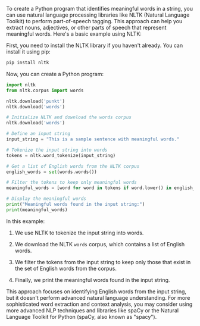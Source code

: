 To create a Python program that identifies meaningful words in a string, you can use natural language processing libraries like NLTK (Natural Language Toolkit) to perform part-of-speech tagging. This approach can help you extract nouns, adjectives, or other parts of speech that represent meaningful words. Here's a basic example using NLTK:

First, you need to install the NLTK library if you haven't already. You can install it using pip:

```bash
pip install nltk
```

Now, you can create a Python program:

```python
import nltk
from nltk.corpus import words

nltk.download('punkt')
nltk.download('words')

# Initialize NLTK and download the words corpus
nltk.download('words')

# Define an input string
input_string = "This is a sample sentence with meaningful words."

# Tokenize the input string into words
tokens = nltk.word_tokenize(input_string)

# Get a list of English words from the NLTK corpus
english_words = set(words.words())

# Filter the tokens to keep only meaningful words
meaningful_words = [word for word in tokens if word.lower() in english_words]

# Display the meaningful words
print("Meaningful words found in the input string:")
print(meaningful_words)
```

In this example:

1. We use NLTK to tokenize the input string into words.

2. We download the NLTK `words` corpus, which contains a list of English words.

3. We filter the tokens from the input string to keep only those that exist in the set of English words from the corpus.

4. Finally, we print the meaningful words found in the input string.

This approach focuses on identifying English words from the input string, but it doesn't perform advanced natural language understanding. For more sophisticated word extraction and context analysis, you may consider using more advanced NLP techniques and libraries like spaCy or the Natural Language Toolkit for Python (spaCy, also known as "spacy").
